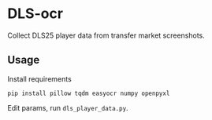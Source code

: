 # DLS-ocr
Collect DLS25 player data from transfer market screenshots.

## Usage
Install requirements

```pip install pillow tqdm easyocr numpy openpyxl```

Edit params, run ```dls_player_data.py```.
